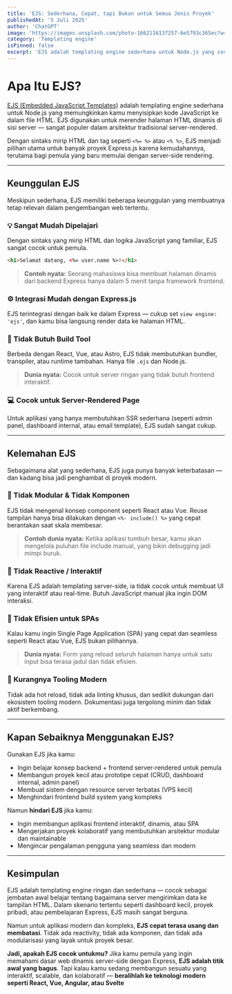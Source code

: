 ```yaml
---
title: 'EJS: Sederhana, Cepat, tapi Bukan untuk Semua Jenis Proyek'
publishedAt: '5 Juli 2025'
author: 'ChatGPT'
image: 'https://images.unsplash.com/photo-1662116137257-6e5793c365ec?w=600&auto=format&fit=crop&q=60&ixlib=rb-4.1.0&ixid=M3wxMjA3fDB8MHxzZWFyY2h8MTV8fGh0bWx8ZW58MHx8MHx8fDA%3D'
category: 'Templating engine'
isPinned: false
excerpt: 'EJS adalah templating engine sederhana untuk Node.js yang cocok untuk membuat halaman HTML dinamis secara cepat. Ideal untuk proyek kecil dan dashboard, tapi kurang cocok untuk aplikasi modern yang kompleks dan interaktif.'
---
```



# Apa Itu EJS?

[EJS (Embedded JavaScript Templates)](https://ejs.co) adalah templating engine sederhana untuk Node.js yang memungkinkan kamu menyisipkan kode JavaScript ke dalam file HTML. EJS digunakan untuk merender halaman HTML dinamis di sisi server — sangat populer dalam arsitektur tradisional server-rendered.

Dengan sintaks mirip HTML dan tag seperti `<%= %>` atau `<% %>`, EJS menjadi pilihan utama untuk banyak proyek Express.js karena kemudahannya, terutama bagi pemula yang baru memulai dengan server-side rendering.

---

## Keunggulan EJS

Meskipun sederhana, EJS memiliki beberapa keunggulan yang membuatnya tetap relevan dalam pengembangan web tertentu.

### 💡 Sangat Mudah Dipelajari

Dengan sintaks yang mirip HTML dan logika JavaScript yang familiar, EJS sangat cocok untuk pemula.

```html
<h1>Selamat datang, <%= user.name %>!</h1>
```

> **Contoh nyata:** Seorang mahasiswa bisa membuat halaman dinamis dari backend Express hanya dalam 5 menit tanpa framework frontend.

### ⚙️ Integrasi Mudah dengan Express.js

EJS terintegrasi dengan baik ke dalam Express — cukup set `view engine: 'ejs'`, dan kamu bisa langsung render data ke halaman HTML.

### 🧾 Tidak Butuh Build Tool

Berbeda dengan React, Vue, atau Astro, EJS tidak membutuhkan bundler, transpiler, atau runtime tambahan. Hanya file `.ejs` dan Node.js.

> **Dunia nyata:** Cocok untuk server ringan yang tidak butuh frontend interaktif.

### 💻 Cocok untuk Server-Rendered Page

Untuk aplikasi yang hanya membutuhkan SSR sederhana (seperti admin panel, dashboard internal, atau email template), EJS sudah sangat cukup.

---

## Kelemahan EJS

Sebagaimana alat yang sederhana, EJS juga punya banyak keterbatasan — dan kadang bisa jadi penghambat di proyek modern.

### 🧱 Tidak Modular & Tidak Komponen

EJS tidak mengenal konsep component seperti React atau Vue. Reuse tampilan hanya bisa dilakukan dengan `<%- include() %>` yang cepat berantakan saat skala membesar.

> **Contoh dunia nyata:** Ketika aplikasi tumbuh besar, kamu akan mengelola puluhan file include manual, yang bikin debugging jadi mimpi buruk.

### 🚫 Tidak Reactive / Interaktif

Karena EJS adalah templating server-side, ia tidak cocok untuk membuat UI yang interaktif atau real-time. Butuh JavaScript manual jika ingin DOM interaksi.

### 🐌 Tidak Efisien untuk SPAs

Kalau kamu ingin Single Page Application (SPA) yang cepat dan seamless seperti React atau Vue, EJS bukan pilihannya.

> **Dunia nyata:** Form yang reload seluruh halaman hanya untuk satu input bisa terasa jadul dan tidak efisien.

### 🧪 Kurangnya Tooling Modern

Tidak ada hot reload, tidak ada linting khusus, dan sedikit dukungan dari ekosistem tooling modern. Dokumentasi juga tergolong minim dan tidak aktif berkembang.

---

## Kapan Sebaiknya Menggunakan EJS?

Gunakan EJS jika kamu:

* Ingin belajar konsep backend + frontend server-rendered untuk pemula
* Membangun proyek kecil atau prototipe cepat (CRUD, dashboard internal, admin panel)
* Membuat sistem dengan resource server terbatas (VPS kecil)
* Menghindari frontend build system yang kompleks

Namun **hindari EJS** jika kamu:

* Ingin membangun aplikasi frontend interaktif, dinamis, atau SPA
* Mengerjakan proyek kolaboratif yang membutuhkan arsitektur modular dan maintainable
* Mengincar pengalaman pengguna yang seamless dan modern

---

## Kesimpulan

EJS adalah templating engine ringan dan sederhana — cocok sebagai jembatan awal belajar tentang bagaimana server mengirimkan data ke tampilan HTML. Dalam skenario tertentu seperti dashboard kecil, proyek pribadi, atau pembelajaran Express, EJS masih sangat berguna.

Namun untuk aplikasi modern dan kompleks, **EJS cepat terasa usang dan membatasi**. Tidak ada reactivity, tidak ada komponen, dan tidak ada modularisasi yang layak untuk proyek besar.

**Jadi, apakah EJS cocok untukmu?**
Jika kamu pemula yang ingin memahami dasar web dinamis server-side dengan Express, **EJS adalah titik awal yang bagus**. Tapi kalau kamu sedang membangun sesuatu yang interaktif, scalable, dan kolaboratif — **beralihlah ke teknologi modern seperti React, Vue, Angular, atau Svelte**